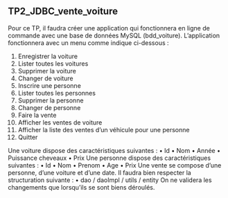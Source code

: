 ## TP2_JDBC_vente_voiture
Pour ce TP, il faudra créer une application qui fonctionnera en ligne de
commande avec une base de données MySQL (bdd_voiture).
L’application fonctionnera avec un menu comme indique ci-dessous :
1. Enregistrer la voiture
2. Lister toutes les voitures
3. Supprimer la voiture
4. Changer de voiture
5. Inscrire une personne
6. Lister toutes les personnes
7. Supprimer la personne
8. Changer de personne
9. Faire la vente
10. Afficher les ventes de voiture
11. Afficher la liste des ventes d’un véhicule pour une personne
12. Quitter


Une voiture dispose des caractéristiques suivantes :
• Id
• Nom
• Année
• Puissance cheveaux
• Prix
Une personne dispose des caractéristiques suivantes :
• Id
• Nom
• Prenom
• Age
• Prix
Une vente se compose d’une personne, d’une voiture et d’une date.
Il faudra bien respecter la structuration suivante :
• dao / daoImpl / utils / entity
On ne validera les changements que lorsqu’ils se sont biens déroulés.